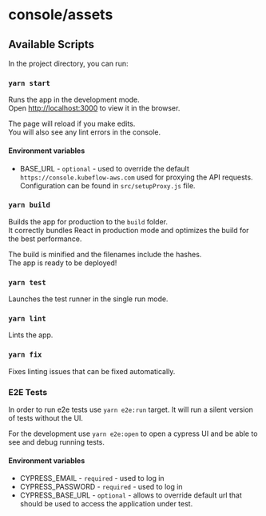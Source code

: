 # console/assets

## Available Scripts

In the project directory, you can run:

### `yarn start`

Runs the app in the development mode.<br />
Open [http://localhost:3000](http://localhost:3000) to view it in the browser.

The page will reload if you make edits.<br />
You will also see any lint errors in the console.

#### Environment variables
- BASE_URL - `optional` - used to override the default `https://console.kubeflow-aws.com` used for proxying the API requests. Configuration can be found in `src/setupProxy.js` file.

### `yarn build`

Builds the app for production to the `build` folder.<br />
It correctly bundles React in production mode and optimizes the build for the best performance.

The build is minified and the filenames include the hashes.<br />
The app is ready to be deployed!

### `yarn test`

Launches the test runner in the single run mode.

### `yarn lint`

Lints the app.

### `yarn fix`

Fixes linting issues that can be fixed automatically.

### E2E Tests

In order to run e2e tests use `yarn e2e:run` target. It will run a silent version of tests without the UI.

For the development use `yarn e2e:open` to open a cypress UI and be able to see and debug running tests.

#### Environment variables
- CYPRESS_EMAIL - `required` - used to log in
- CYPRESS_PASSWORD - `required` - used to log in
- CYPRESS_BASE_URL - `optional` - allows to override default url that should be used to access the application under test.

